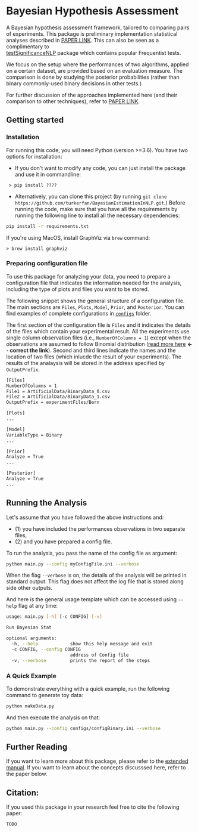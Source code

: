 # Bayesian Hypothesis Assessment
A Bayesian hypothesis assessment framework, tailored to comparing pairs of experiments. This package is preliminary 
implementation statistical analyses described in [PAPER LINK](?). This can also be seen as a complimentary to  
[testSignificanceNLP](https://github.com/rtmdrr/testSignificanceNLP) package which contains popular Frequentist tests. 

We focus on the setup where the performances of two algorithms, applied on a certain dataset, are provided based on an 
evaluation measure. The comparison is done by studying the posterior probabilities (rather than binary commonly-used binary decisions in other tests.)

For further discussion of the approaches implemented here (and their comparison to other techniques), refer to [PAPER LINK](?). 


## Getting started
### Installation
For running this code, you will need Python (version >=3.6).
You have two options for installation: 
 - If you don't want to modify any code, you can just install the package and use it in commandline: 
```
 > pip install ????
```

 - Alternatively, you can clone this project (by running `git clone https://github.com/turkerfan/BayesianEstimationInNLP.git`.) 
 Before running the code, make sure that you have all the requirements by 
 running the following line to install all the necessary dependencies: 
```bash
pip install -r requirements.txt
``` 


If you're using MacOS, install GraphViz via `brew` command: 
```
> brew install graphviz
```

### Preparing configuration file
To use this package for analyzing your data, you need to prepare a configuration file that indicates the information 
needed for the analysis, including the type of plots and files you want to be stored.

The following snippet shows the general structure of a configuration file. The main sections are `Files`, `Plots`, `Model`, 
`Prior`, and `Posterior`. You can find examples of complete configurations in [`configs`](configs) folder.

The first section of the configuration file is `Files` and it indicates the details of the files which contain 
your experimental result. All the experiments use single column observation files (i.e., `NumberOfColumns = 1`) except 
when the observations are assumed to follow Binomial distribution ([read more here]() **<-- correct the link**).
Second and third lines indicate the names and the location of two files (which inlucde the result of your experiments). 
The results of the analaysis will be stored in the address specified by `OutputPrefix`.   
```bash
[Files]
NumberOfColumns = 1
File1 = ArtificialData/BinaryData_0.csv
File2 = ArtificialData/BinaryData_1.csv
OutputPrefix = experimentFiles/Bern

[Plots]
...

[Model]
VariableType = Binary
...

[Prior]
Analyze = True
...

[Posterior]
Analyze = True
...
```

## Running the Analysis 
Let's assume that you have followed the above instructions and:  
 - (1) you have included the performances observations in two separate files,  
 - (2) and you have prepared a config file. 

To run the analysis, you pass the name of the config file as argument: 
```bash
python main.py --config myConfigFile.ini --verbose
```

When the flag `--verbose` is on, the details of the analysis will be printed in standard output. 
This flag does not affect the log file that is stored along side other outputs.

And here is the general usage template which can be accessed using `--help` flag at any time:
```bash
usage: main.py [-h] [-c CONFIG] [-v]

Run Bayesian Stat

optional arguments:
  -h, --help            show this help message and exit
  -c CONFIG, --config CONFIG
                        address of Config file
  -v, --verbose         prints the report of the steps

```

### A Quick Example 
To demonstrate everything with a quick example, run the following command to generate toy data: 
```bash
python makeData.py
```

And then execute the analysis on that: 
```bash
python main.py --config configs/configBinary.ini --verbose
```

## Further Reading
If you want to learn more about this package, please refer to the [extended manual](docs/MANUAL.md). 
If you want to learn about the concepts discusssed here, refer to the paper below. 

## Citation: 
If you used this package in your research feel free to cite the following paper: 
```
TODO
```
